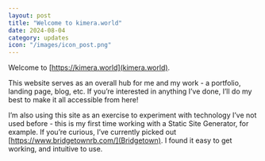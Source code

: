 ```yaml
---
layout: post
title: "Welcome to kimera.world"
date: 2024-08-04
category: updates
icon: "/images/icon_post.png"
---
```

Welcome to [https://kimera.world](kimera.world).

This website serves as an overall hub for me and my work - a portfolio, landing page, blog, etc. If you’re interested in anything I’ve done, I’ll do my best to make it all accessible from here!

I’m also using this site as an exercise to experiment with technology I’ve not used before - this is my first time working with a Static Site Generator, for example. If you’re curious, I’ve currently picked out [https://www.bridgetownrb.com/](Bridgetown). I found it easy to get working, and intuitive to use.